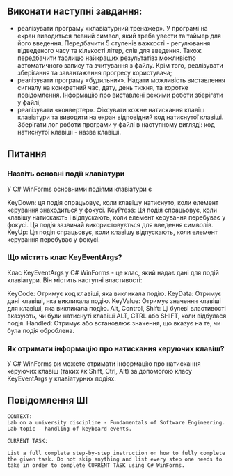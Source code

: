 ## Виконати наступні завдання:

- реалізувати програму «клавіатурний тренажер». У програмі на екран виводиться певний символ, який треба увести та таймер для його введення. Передбачити 5 ступенів важкості - регулювання відведеного часу та кількості літер, слів для введення. Також передбачити таблицю найкращих результатівз можливістю автоматичного запису та зчитування з файлу. Крім того, реалізувати зберігання та завантаження прогресу користувача;
- реалізувати програму «будильник». Надати можливість виставлення сигналу на конкретний час, дату, день тижня, та коротке повідомлення. Інформацію про виставлені режими роботи зберігати у файлі;
- реалізувати «конвертер». Фіксувати кожне натискання клавіш клавіатури та виводити на екран відповідний код натиснутої клавіші. Зберігати лог роботи програми у файлі в наступному вигляді: код натиснутої клавіші - назва клавіші.

## Питання

### Назвіть основні події клавіатури

У C# WinForms основними подіями клавіатури є

KeyDown: ця подія спрацьовує, коли клавішу натиснуто, коли елемент керування знаходиться у фокусі.
KeyPress: Ця подія спрацьовує, коли клавішу натискають і відпускають, коли елемент керування перебуває у фокусі. Ця подія зазвичай використовується для введення символів.
KeyUp: Ця подія спрацьовує, коли клавішу відпускають, коли елемент керування перебуває у фокусі.

### Що містить клас KeyEventArgs?

Клас KeyEventArgs у C# WinForms - це клас, який надає дані для подій клавіатури. Він містить наступні властивості:

KeyCode: Отримує код клавіші, яка викликала подію.
KeyData: Отримує дані клавіші, яка викликала подію.
KeyValue: Отримує значення клавіші для клавіші, яка викликала подію.
Alt, Control, Shift: Ці булеві властивості вказують, чи були натиснуті клавіші ALT, CTRL або SHIFT, коли відбулася подія.
Handled: Отримує або встановлює значення, що вказує на те, чи була подія оброблена.

### Як отримати інформацію про натискання керуючих клавіш?

У C# WinForms ви можете отримати інформацію про натискання керуючих клавіш (таких як Shift, Ctrl, Alt) за допомогою класу KeyEventArgs у клавіатурних подіях.

## Повідомлення ШІ

```
CONTEXT:
Lab on a university discipline - Fundamentals of Software Engineering. Lab topic - handling of keyboard events.

CURRENT TASK:

List a full complete step-by-step instruction on how to fully complete the given task. Do not skip anything and list every step one needs to take in order to complete CURRENT TASK using C# WinForms.
```
